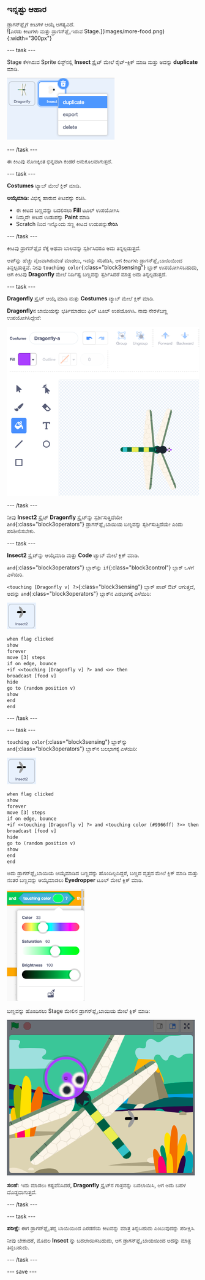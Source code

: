 ## ಇನ್ನಷ್ಟು ಆಹಾರ

<div style="display: flex; flex-wrap: wrap">
<div style="flex-basis: 200px; flex-grow: 1; margin-right: 15px;">
ಡ್ರಾಗನ್‌ಫ್ಲೈಗೆ ಕೀಟಗಳ ಆಯ್ಕೆ ಅಗತ್ಯವಿದೆ.
</div>
<div>
![ಎರಡು ಕೀಟಗಳು ಮತ್ತು ಡ್ರಾಗನ್‌ಫ್ಲೈ ಇರುವ Stage.](images/more-food.png){:width="300px"}
</div>
</div>

--- task ---

Stage ಕೆಳಗಿರುವ Sprite ಲಿಸ್ಟ್‌ನಲ್ಲಿ **Insect** ಸ್ಪ್ರೈಟ್ ಮೇಲೆ ರೈಟ್‌-ಕ್ಲಿಕ್‌ ಮಾಡಿ ಮತ್ತು ಅದನ್ನು **duplicate** ಮಾಡಿ.

![Insect ಸ್ಪ್ರೈಟ್‌ ಆಯ್ಕೆಮಾಡಿದ Sprite ಲಿಸ್ಟ್‌ ಮತ್ತು ಮೆನುನಲ್ಲಿ 'duplicate' ಹೈಲೈಟ್‌ ಆಗಿರುವುದು.](images/duplicate-insect.png)

--- /task ---

ಈ ಕೀಟವು ನೊಣಕ್ಕಿಂತ ಭಿನ್ನವಾಗಿ ಕಂಡರೆ ಅನುಕೂಲವಾಗುತ್ತದೆ.

--- task ---

**Costumes** ಟ್ಯಾಬ್‌ ಮೇಲೆ ಕ್ಲಿಕ್‌ ಮಾಡಿ.

**ಆಯ್ಕೆಮಾಡಿ:** ವಿಭಿನ್ನ ಹಾರುವ ಕೀಟವನ್ನು ರಚಿಸಿ.
+ ಈ ಕೀಟದ ಬಣ್ಣವನ್ನು ಬದಲಿಸಲು **Fill** ಟೂಲ್‌ ಉಪಯೋಗಿಸಿ
+ ನಿಮ್ಮದೇ ಕೀಟದ ಉಡುಪನ್ನು **Paint** ಮಾಡಿ
+ Scratch ನಿಂದ ಇನ್ನೊಂದು ಸಣ್ಣ ಕೀಟದ ಉಡುಪನ್ನು**ಸೇರಿಸಿ**

--- /task ---

ಕೀಟವು ಡ್ರಾಗನ್‌ಫ್ಲೈನ ರೆಕ್ಕೆ ಅಥವಾ ಬಾಲವನ್ನು ಸ್ಪರ್ಶಿಸಿದರೂ ಅದು ತಿನ್ನಲ್ಪಡುತ್ತದೆ.

ಆಪ್‌ನ್ನು ಹೆಚ್ಚು ನೈಜವಾಗಿರುವಂತೆ ಮಾಡಲು, ಇದನ್ನು ಸರಿಪಡಿಸಿ, ಆಗ ಕೀಟಗಳು ಡ್ರಾಗನ್‌ಫ್ಲೈ ಬಾಯಿಯಿಂದ ತಿನ್ನಲ್ಪಡುತ್ತವೆ. ನೀವು `touching color`{:class="block3sensing"} ಬ್ಲಾಕ್‌ ಉಪಯೋಗಿಸಬಹುದು, ಆಗ ಕೀಟವು **Dragonfly** ಮೇಲೆ ನಿರ್ದಿಷ್ಟ ಬಣ್ಣವನ್ನು ಸ್ಪರ್ಶಿಸಿದರೆ ಮಾತ್ರ ಅದು ತಿನ್ನಲ್ಪಡುತ್ತದೆ.

--- task ---

**Dragonfly** ಸ್ಪ್ರೈಟ್‌ ಆಯ್ಕೆ ಮಾಡಿ ಮತ್ತು **Costumes** ಟ್ಯಾಬ್‌ ಮೇಲೆ ಕ್ಲಿಕ್‌ ಮಾಡಿ.

**Dragonfly**ನ ಬಾಯಿಯನ್ನು ಭರ್ತಿಮಾಡಲು ಫಿಲ್‌ ಟೂಲ್‌ ಉಪಯೋಗಿಸಿ. ನಾವು ನೇರಳೆಬಣ್ಣ ಉಪಯೋಗಿಸಿದ್ದೇವೆ:

![Fill ಟೂಲ್‌ ಆಯ್ಕೆಯಾಗಿರುವ Paint ಎಡಿಟರ್‌ ಮತ್ತು ನೇರಳೆಬಣ್ಣದ ಬಾಯಿಯಿರುವ dragonfly ಉಡುಪು.](images/dragonfly-mouth-colour.png)

--- /task ---

ನೀವು **Insect2** ಸ್ಪ್ರೈಟ್ **Dragonfly** ಸ್ಪ್ರೈಟ್‌ನ್ನು ಸ್ಪರ್ಶಿಸುತ್ತಿದೆಯೇ `and`{:class="block3operators"} ಡ್ರಾಗನ್‌ಫ್ಲೈ ಬಾಯಿಯ ಬಣ್ನವನ್ನು ಸ್ಪರ್ಶಿಸುತ್ತಿದೆಯೇ ಎಂದು ಪರಿಶೀಲಿಸಬೇಕು.

--- task ---

**Insect2** ಸ್ಪ್ರೈಟ್‌ನ್ನು ಆಯ್ಕೆಮಾಡಿ ಮತ್ತು **Code** ಟ್ಯಾಬ್‌ ಮೇಲೆ ಕ್ಲಿಕ್‌ ಮಾಡಿ.

`and`{:class="block3operators"} ಬ್ಲಾಕ್‌ನ್ನು `if`{:class="block3control"} ಬ್ಲಾಕ್‌ ಒಳಗೆ ಎಳೆಯಿರಿ.

`<touching [Dragonfly v] ?>`{:class="block3sensing"} ಬ್ಲಾಕ್‌ ಪಾಪ್‌ ಔಟ್‌ ಆಗುತ್ತದೆ, ಅದನ್ನು `and`{:class="block3operators"} ಬ್ಲಾಕ್‌ನ ಎಡಭಾಗಕ್ಕೆ ಎಳೆಯಿರಿ:

![](images/insect2-icon.png)

```blocks3
when flag clicked
show
forever
move [3] steps 
if on edge, bounce
+if <<touching [Dragonfly v] ?> and <>> then
broadcast [food v]
hide
go to (random position v)
show
end
end
```

--- /task ---

--- task ---

`touching color`{:class="block3sensing"} ಬ್ಲಾಕ್‌ನ್ನು `and`{:class="block3operators"} ಬ್ಲಾಕ್‌ನ ಬಲಭಾಗಕ್ಕೆ ಎಳೆಯಿರಿ:

![](images/insect2-icon.png)

```blocks3
when flag clicked
show
forever
move [3] steps
if on edge, bounce
+if <<touching [Dragonfly v] ?> and <touching color (#9966ff) ?>> then
broadcast [food v]
hide
go to (random position v)
show
end
end
```

ಅದು ಡ್ರಾಗನ್‌ಫ್ಲೈ ಬಾಯಿಯ ಆಯ್ಕೆಮಾಡಿದ ಬಣ್ಣವನ್ನು ಹೊಂದಿಲ್ಲದಿದ್ದರೆ, ಬಣ್ಣದ ವೃತ್ತದ ಮೇಲೆ ಕ್ಲಿಕ್‌ ಮಾಡಿ ಮತ್ತು ನಂತರ ಬಣ್ಣವನ್ನು ಆಯ್ಕೆಮಾಡಲು **Eyedropper** ಟೂಲ್‌ ಮೇಲೆ ಕ್ಲಿಕ್‌ ಮಾಡಿ.

![ಐಡ್ರಾಪರ್‌ ಟೂಲ್‌ನೊಂದಿಗೆ ಬಣ್ಣದ ವೃತ್ತದ ಮೇನು.](images/colour-eyedropper.png)

ಬಣ್ಣವನ್ನು ಹೊಂದಿಸಲು Stage ಮೇಲಿನ ಡ್ರಾಗನ್‌ಫ್ಲೈ ಬಾಯಿಯ ಮೇಲೆ ಕ್ಲಿಕ್‌ ಮಾಡಿ:

![ಡ್ರಾಗನ್‌ಫ್ಲೈಯ ನೇರಳೆ ಬಣ್ಣದ ಬಾಯಿಯ ಮೇಲೆ ತೂಗಾಡುತ್ತಿರುವ colour select ಹೈಲೈಟರ್‌ ಇರುವ eyedropper ಟೂಲ್.](images/colour-select.png)

**ಸಲಹೆ:** ಇದು ಮಾಡಲು ಕಷ್ಟವೆನಿಸಿದರೆ, **Dragonfly** ಸ್ಪ್ರೈಟ್‌ನ ಗಾತ್ರವನ್ನು ಬದಲಾಯಿಸಿ, ಆಗ ಅದು ಬಹಳ ದೊಡ್ಡದಾಗುತ್ತದೆ.

--- /task ---

--- task ---

**ಪರೀಕ್ಷೆ:** ಈಗ ಡ್ರಾಗನ್‌ಫ್ಲೈ ತನ್ನ ಬಾಯಿಯಿಂದ ಎರಡನೆಯ ಕೀಟವನ್ನು ಮಾತ್ರ ತಿನ್ನಬಹುದು ಎಂಬುವುದನ್ನು ಪರೀಕ್ಷಿಸಿ.

ನೀವು ಬೇಕಾದರೆ, ಮೊದಲ **Insect** ನ್ನು ಬದಲಾಯಿಸಬಹುದು, ಆಗ ಡ್ರಾಗನ್‌ಫ್ಲೈ ಬಾಯಯಿಂದ ಅದನ್ನು ಮಾತ್ರ ತಿನ್ನಬಹುದು.

--- /task ---

--- save ---

